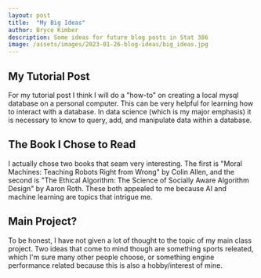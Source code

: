 ```yaml
---
layout: post
title:  "My Big Ideas"
author: Bryce Kimber
description: Some ideas for future blog posts in Stat 386
image: /assets/images/2023-01-26-blog-ideas/big_ideas.jpg
---
```


## My Tutorial Post

For my tutorial post I think I will do a "how-to" on creating a local mysql database on a personal computer. This can be very helpful for learning how to interact with a database. In data science (which is my major emphasis) it is necessary to know to query, add, and manipulate data within a database.

## The Book I Chose to Read

I actually chose two books that seam very interesting. The first is "Moral Machines: Teaching Robots Right from Wrong" by Colin Allen, and the second is "The Ethical Algorithm: The Science of Socially Aware Algorithm Design" by Aaron Roth. These both appealed to me because AI and machine learning are topics that intrigue me.

## Main Project?

To be honest, I have not given a lot of thought to the topic of my main class project. Two ideas that come to mind though are something sports releated, which I'm sure many other people choose, or something engine performance related because this is also a hobby/interest of mine.